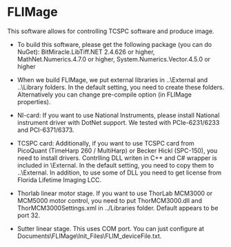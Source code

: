 # FLIMage
This software allows for controlling TCSPC software and produce image.

* To build this software, please get the following package (you can do NuGet): BitMiracle.LibTiff.NET 2.4.626 or higher, MathNet.Numerics.4.7.0 or higher, System.Numerics.Vector.4.5.0 or higher

* When we build FLIMage, we put external libraries in 
..\External and ..\Library folders. In the default setting, you need to create these folders. Alternatively you can change pre-compile option (in FLIMage properties).

* NI-card: If you want to use National Instruments, please install National instrument driver with DotNet support. We tested with PCIe-6231/6233 and PCI-6371/6373.

* TCSPC card: Additionally, if you want to use TCSPC card from PicoQuant (TimeHarp 260 / MultiHarp) or Becker Hickl (SPC-150), you need to install drivers. Contrlling DLL writen in C++ and C# wrapper is included in \External. In the default setting, you need to copy them to ..\External. In addition, to use some of DLL you need to get license from Florida Lifetime Imaging LCC.

* Thorlab linear motor stage.
If you want to use ThorLab MCM3000 or MCM5000 motor control, you need to put ThorMCM3000.dll and ThorMCM3000Settings.xml in ../Libraries folder. Default appears to be port 32.

* Sutter linear stage.
This uses COM port. You can just configure at Documents\FLIMage\Init_Files\FLIM_deviceFile.txt.

